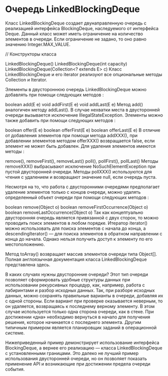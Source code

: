 # Очередь LinkedBlockingDeque

Класс LinkedBlockingDeque создает двунаправленную очередь с реализацией интерфейса BlockingDeque, наследуемого от интерфейса Deque. Данный класс может иметь ограничение на количество элементов в очереди. Если ограничение не задано, то оно равно значению Integer.MAX_VALUE.

// Конструкторы класса

LinkedBlockingDeque()
LinkedBlockingDeque(int capacity)
LinkedBlockingDeque(Collection<? extends E> c)
Класс LinkedBlockingDeque и его iterator реализуют все опциональные методы Collection и Iterator.

Элементы в двустороннюю очередь LinkedBlockingDeque можно добавлять при помощи следующих методов :

boolean add(E e)
void addFirst(E e)
void addLast(E e)
Метод add() аналогичен методу addLast(). В случае нехватки места в двусторонней очереди вызывается исключение IllegalStateException. Элементы можно также добавить при помощи следующих методов :

boolean offer(E e)
boolean offerFirst(E e)
boolean offerLast(E e)
В отличие от добавления элементов при помощи метода addXXX(), при добавлении элементов методом offerXXX() возвращается false, если элемент не может быть добавлен. Для удаления элементов имеются методы :

remove(), removeFirst(), removeLast()
poll(), pollFirst(), pollLast()
Методы removeXXX() выбрасывают исключение NoSuchElementException при пустой двусторонней очереди. Методы pollXXX() используются для чтения с удалением и возвращают значение null, если очередь пуста.

Несмотря на то, что работа с двусторонними очередями предполагает удаление элементов только с концов очереди, можно удалять определенный объект очереди при помощи следующих методов :

boolean remove(Object o)
boolean removeFirstOccurrence(Object o)
boolean removeLastOccurrence(Object o)
Так как концептуально двусторонняя очередь является привязанной с двух сторон, то можно проводить поиск элементов в любом порядке. Итератор iterator() можно использовать для поиска элементов с начала до конца, а descendingIterator() — для поиска элементов в обратном направлении с конца до начала. Однако нельзя получить доступ к элементу по его местоположению.

Метод toArray() возвращает массив элементов очереди типа Object[]. Полная англоязычная документация класса LinkedBlockingDeque представлена здесь.

В каких случаях нужны двусторонние очереди? Этот тип очереди позволяет сформировать удобные структуры данных при использовании рекурсивных процедур, как, например, работа с лабиринтами и разбор исходных данных. Так, при разборе исходных данных, можно сохранять правильные варианты в очереди, добавляя их с одной стороны. Если вариант при проверке оказывается неверным, то он удаляется, возвращаясь к последнему верному элементу. В этом случае используется только одна сторона очереди, как в стеке. При достижении «дна» необходимо вернуться в начало для получения решения, которое начинается с последнего элемента. Другим типичным примером является планировщик заданий в операционной системе.

Нижеприведенный пример демонстрирует использование интерфейса BlockingDeque, а вернее его реализацию — класса LinkedBlockingDeque с установленными границами. Это далеко не лучший пример использования двусторонней очереди, но он позволяет показать применение API и возникающие при достижении предела очереди события.
